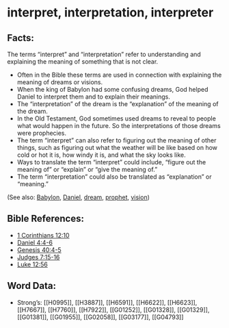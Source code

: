 # interpret, interpretation, interpreter

## Facts:

The terms “interpret” and “interpretation” refer to understanding and explaining the meaning of something that is not clear.

* Often in the Bible these terms are used in connection with explaining the meaning of dreams or visions.
* When the king of Babylon had some confusing dreams, God helped Daniel to interpret them and to explain their meanings.
* The “interpretation” of the dream is the “explanation” of the meaning of the dream.
* In the Old Testament, God sometimes used dreams to reveal to people what would happen in the future. So the interpretations of those dreams were prophecies.
* The term “interpret” can also refer to figuring out the meaning of other things, such as figuring out what the weather will be like based on how cold or hot it is, how windy it is, and what the sky looks like.
* Ways to translate the term “interpret” could include, “figure out the meaning of” or “explain” or “give the meaning of.”
* The term “interpretation” could also be translated as “explanation” or “meaning.”

(See also: [Babylon](../names/babylon.md), [Daniel](../names/daniel.md), [dream](../other/dream.md), [prophet](../kt/prophet.md), [vision](../other/vision.md))

## Bible References:

* [1 Corinthians 12:10](rc://en/tn/help/1co/12/10)
* [Daniel 4:4-6](rc://en/tn/help/dan/04/04)
* [Genesis 40:4-5](rc://en/tn/help/gen/40/04)
* [Judges 7:15-16](rc://en/tn/help/jdg/07/15)
* [Luke 12:56](rc://en/tn/help/luk/12/56)

## Word Data:

* Strong’s: [[H0995]], [[H3887]], [[H6591]], [[H6622]], [[H6623]], [[H7667]], [[H7760]], [[H7922]], [[G01252]], [[G01328]], [[G01329]], [[G01381]], [[G01955]], [[G02058]], [[G03177]], [[G04793]]
